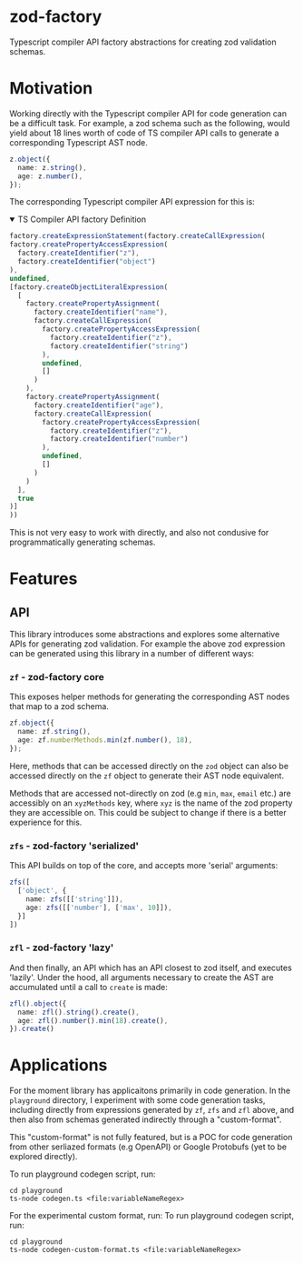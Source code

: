 # zod-factory
Typescript compiler API factory abstractions for creating zod validation schemas.

# Motivation
Working directly with the Typescript compiler API for code generation can be a difficult task. For example, a zod schema such as the following, would yield about 18 lines worth of code of TS compiler API calls to generate a corresponding Typescript AST node.

```typescript
z.object({
  name: z.string(),
  age: z.number(),
});
```

The corresponding Typescript compiler API expression for this is:  

<details open>
<summary>TS Compiler API factory Definition</summary>
  
  ```typescript
factory.createExpressionStatement(factory.createCallExpression(
  factory.createPropertyAccessExpression(
    factory.createIdentifier("z"),
    factory.createIdentifier("object")
  ),
  undefined,
  [factory.createObjectLiteralExpression(
    [
      factory.createPropertyAssignment(
        factory.createIdentifier("name"),
        factory.createCallExpression(
          factory.createPropertyAccessExpression(
            factory.createIdentifier("z"),
            factory.createIdentifier("string")
          ),
          undefined,
          []
        )
      ),
      factory.createPropertyAssignment(
        factory.createIdentifier("age"),
        factory.createCallExpression(
          factory.createPropertyAccessExpression(
            factory.createIdentifier("z"),
            factory.createIdentifier("number")
          ),
          undefined,
          []
        )
      )
    ],
    true
  )]
))
  ```
  
</details>

This is not very easy to work with directly, and also not condusive for programmatically generating schemas.


# Features

## API
This library introduces some abstractions and explores some alternative APIs for generating zod validation. For example the above zod expression can be generated using this library in a number of different ways:

### `zf` - zod-factory core
This exposes helper methods for generating the corresponding AST nodes that map to a zod schema. 

```typescript
zf.object({
  name: zf.string(),
  age: zf.numberMethods.min(zf.number(), 18),
});
```

Here, methods that can be accessed directly on the `zod` object can also be accessed directly on the `zf` object to generate their AST node equivalent.

Methods that are accessed not-directly on zod (e.g `min`, `max`, `email` etc.) are accessibly on an `xyzMethods` key, where `xyz` is the name of the zod property they are accessible on. This could be subject to change if there is a better experience for this.

### `zfs` - zod-factory 'serialized'
This API builds on top of the core, and accepts more 'serial' arguments:
```typescript
zfs([
  ['object', {
    name: zfs([['string']]),
    age: zfs([['number'], ['max', 10]]),
  }]
])
```

### `zfl` - zod-factory 'lazy'
And then finally, an API which has an API closest to zod itself, and executes 'lazily'. Under the hood, all arguments necessary to create the AST are accumulated until a call to `create` is made:
```typescript
zfl().object({
  name: zfl().string().create(),
  age: zfl().number().min(18).create(),
}).create()
```

# Applications
For the moment library has applicaitons primarily in code generation. In the `playground` directory, I experiment with some code generation tasks, including directly from expressions generated by `zf`, `zfs` and `zfl` above, and then also from schemas generated indirectly through a "custom-format".

This "custom-format" is not fully featured, but is a POC for code generation from other serliazed formats (e.g OpenAPI) or Google Protobufs (yet to be explored directly).

To run playground codegen script, run:
```
cd playground
ts-node codegen.ts <file:variableNameRegex>
```

For the experimental custom format, run:
To run playground codegen script, run:
```
cd playground
ts-node codegen-custom-format.ts <file:variableNameRegex>
```

<!-- # Acknowledgements
This library was birthed from an Independent Study research project I am undertaking with my advisor, professor Garret Morris in the Computer Science department at the University of Iowa -->




